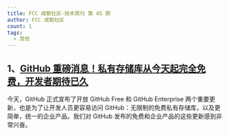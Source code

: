 ```yaml
---
title: FCC 成都社区·技术周刊 第 45 期
author: FCC 成都社区
count: 1
tags:
  - 其他
---
```


## 1、[GitHub 重磅消息！私有存储库从今天起完全免费，开发者期待已久](https://blog.github.com/2019-01-07-new-year-new-github)

今天，GitHub 正式宣布了开放 GitHub Free 和 GitHub Enterprise 两个重要更新，也是为了让开发人员更容易访问 GitHub：无限制的免费私有存储库，以及更简单，统一的企业产品。我们对 GitHub 发布的免费和企业产品的这些更新感到非常兴奋。
